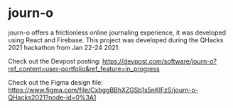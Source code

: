 # journ-o
journ-o offers a frictionless online journaling experience, it was developed using React and Firebase.
This project was developed during the QHacks 2021 hackathon from Jan 22-24 2021.

Check out the Devpost posting:
https://devpost.com/software/journ-o?ref_content=user-portfolio&ref_feature=in_progress

Check out the Figma design file:
https://www.figma.com/file/CxbggBBhXZGSb1s5nKlFzS/journ-o-QHacks2021?node-id=0%3A1
